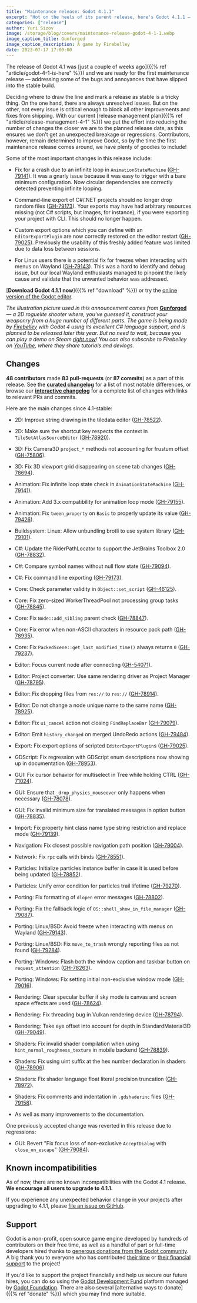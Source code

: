 ```yaml
---
title: "Maintenance release: Godot 4.1.1"
excerpt: "Hot on the heels of its parent release, here's Godot 4.1.1 — the first maintenance release of the 4.1 branch, with more stability and workflow improvements."
categories: ["release"]
author: Yuri Sizov
image: /storage/blog/covers/maintenance-release-godot-4-1-1.webp
image_caption_title: Gunforged
image_caption_description: A game by Firebelley
date: 2023-07-17 17:00:00
---
```


The release of Godot 4.1 was [just a couple of weeks ago]({{% ref "article/godot-4-1-is-here" %}}) and we are ready for the first maintenance release — addressing some of the bugs and annoyances that have slipped into the stable build.

Deciding where to draw the line and mark a release as stable is a tricky thing. On the one hand, there are always unresolved issues. But on the other, not every issue is critical enough to block all other improvements and fixes from shipping. With our current [release management plan]({{% ref "article/release-management-4-1" %}}) we put the effort into reducing the number of changes the closer we are to the planned release date, as this ensures we don't get an unexpected breakage or regressions. Contributors, however, remain determined to improve Godot, so by the time the first maintenance release comes around, we have plenty of goodies to include!

Some of the most important changes in this release include:

- Fix for a crash due to an infinite loop in `AnimationStateMachine` ([GH-79141](https://github.com/godotengine/godot/pull/79141)). It was a gnarly issue because it was easy to trigger with a bare minimum configuration. Now circular dependencies are correctly detected preventing infinite looping.

- Command-line export of C#/.NET projects should no longer drop random files ([GH-79173](https://github.com/godotengine/godot/pull/79173)). Your exports may have had arbitrary resources missing (not C# scripts, but images, for instance), if you were exporting your project with CLI. This should no longer happen.

- Custom export options which you can define with an `EditorExportPlugin` are now correctly restored on the editor restart ([GH-79025](https://github.com/godotengine/godot/pull/79025)). Previously the usability of this freshly added feature was limited due to data loss between sessions.

- For Linux users there is a potential fix for freezes when interacting with menus on Wayland ([GH-79143](https://github.com/godotengine/godot/pull/79143)). This was a hard to identify and debug issue, but our local Wayland enthusiasts managed to pinpoint the likely cause and validate that the unwanted behavior was addressed.

[**Download Godot 4.1.1 now**]({{% ref "download" %}}) or try the [online version of the Godot editor](https://editor.godotengine.org/4.1.1.stable/).

*The illustration picture used in this announcement comes from* [**Gunforged**](https://store.steampowered.com/app/2258480/Gunforged/) *— a 2D roguelite shooter where, you've guessed it, construct your weaponry from a huge number of different parts. The game is being made by [Firebelley](https://twitter.com/firebelley) with Godot 4 using its excellent C# language support, and is planned to be released later this year. But no need to wait, because you can play a demo on Steam [right now](https://store.steampowered.com/app/2258480/Gunforged/)! You can also subscribe to Firebelley on [YouTube](https://www.youtube.com/@FirebelleyGames), where they share tutorials and devlogs.*

## Changes

**48 contributors** made **83 pull-requests** (or **87 commits**) as a part of this release. See the [**curated changelog**](https://github.com/godotengine/godot/blob/4.1.1-stable/CHANGELOG.md) for a list of most notable differences, or browse our [**interactive changelog**](https://godotengine.github.io/godot-interactive-changelog/#4.1.1) for a complete list of changes with links to relevant PRs and commits.

Here are the main changes since 4.1-stable:

- 2D: Improve string drawing in the tiledata editor ([GH-78522](https://github.com/godotengine/godot/pull/78522)).
- 2D: Make sure the shortcut key respects the context in `TileSetAtlasSourceEditor` ([GH-78920](https://github.com/godotengine/godot/pull/78920)).
- 3D: Fix Camera3D `project_*` methods not accounting for frustum offset ([GH-75806](https://github.com/godotengine/godot/pull/75806)).
- 3D: Fix 3D viewport grid disappearing on scene tab changes ([GH-78694](https://github.com/godotengine/godot/pull/78694)).
- Animation: Fix infinite loop state check in `AnimationStateMachine` ([GH-79141](https://github.com/godotengine/godot/pull/79141)).
- Animation: Add 3.x compatibility for animation loop mode ([GH-79155](https://github.com/godotengine/godot/pull/79155)).
- Animation: Fix `tween_property` on `Basis` to properly update its value ([GH-79426](https://github.com/godotengine/godot/pull/79426)).
- Buildsystem: Linux: Allow unbundling brotli to use system library ([GH-79101](https://github.com/godotengine/godot/pull/79101)).
- C#: Update the RiderPathLocator to support the JetBrains Toolbox 2.0 ([GH-78832](https://github.com/godotengine/godot/pull/78832)).
- C#: Compare symbol names without null flow state ([GH-79094](https://github.com/godotengine/godot/pull/79094)).
- C#: Fix command line exporting ([GH-79173](https://github.com/godotengine/godot/pull/79173)).
- Core: Check parameter validity in `Object::set_script` ([GH-46125](https://github.com/godotengine/godot/pull/46125)).
- Core: Fix zero-sized WorkerThreadPool not processing group tasks ([GH-78845](https://github.com/godotengine/godot/pull/78845)).
- Core: Fix `Node::add_sibling` parent check ([GH-78847](https://github.com/godotengine/godot/pull/78847)).
- Core: Fix error when non-ASCII characters in resource pack path ([GH-78935](https://github.com/godotengine/godot/pull/78935)).
- Core: Fix `PackedScene::get_last_modified_time()` always returns `0` ([GH-79237](https://github.com/godotengine/godot/pull/79237)).
- Editor: Focus current node after connecting ([GH-54071](https://github.com/godotengine/godot/pull/54071)).
- Editor: Project converter: Use same rendering driver as Project Manager ([GH-78795](https://github.com/godotengine/godot/pull/78795)).
- Editor: Fix dropping files from `res://` to `res://` ([GH-78914](https://github.com/godotengine/godot/pull/78914)).
- Editor: Do not change a node unique name to the same name ([GH-78925](https://github.com/godotengine/godot/pull/78925)).
- Editor: Fix `ui_cancel` action not closing `FindReplaceBar` ([GH-79079](https://github.com/godotengine/godot/pull/79079)).
- Editor: Emit `history_changed` on merged UndoRedo actions ([GH-79484](https://github.com/godotengine/godot/pull/79484)).
- Export: Fix export options of scripted `EditorExportPlugin`s ([GH-79025](https://github.com/godotengine/godot/pull/79025)).
- GDScript: Fix regression with GDScript enum descriptions now showing up in documentation ([GH-78953](https://github.com/godotengine/godot/pull/78953)).
- GUI: Fix cursor behavior for multiselect in Tree while holding CTRL ([GH-71024](https://github.com/godotengine/godot/pull/71024)).
- GUI: Ensure that `_drop_physics_mouseover` only happens when necessary ([GH-78078](https://github.com/godotengine/godot/pull/78078)).
- GUI: Fix invalid minimum size for translated messages in option button ([GH-78835](https://github.com/godotengine/godot/pull/78835)).
- Import: Fix property hint class name type string restriction and replace mode ([GH-79139](https://github.com/godotengine/godot/pull/79139)).
- Navigation: Fix closest possible navigation path position ([GH-79004](https://github.com/godotengine/godot/pull/79004)).
- Network: Fix `rpc` calls with binds ([GH-78551](https://github.com/godotengine/godot/pull/78551)).
- Particles: Initialize particles instance buffer in case it is used before being updated ([GH-78852](https://github.com/godotengine/godot/pull/78852)).
- Particles: Unify error condition for particles trail lifetime ([GH-79270](https://github.com/godotengine/godot/pull/79270)).
- Porting: Fix formatting of `dlopen` error messages ([GH-78802](https://github.com/godotengine/godot/pull/78802)).
- Porting: Fix the fallback logic of `OS::shell_show_in_file_manager` ([GH-79087](https://github.com/godotengine/godot/pull/79087)).
- Porting: Linux/BSD: Avoid freeze when interacting with menus on Wayland ([GH-79143](https://github.com/godotengine/godot/pull/79143)).
- Porting: Linux/BSD: Fix `move_to_trash` wrongly reporting files as not found ([GH-79284](https://github.com/godotengine/godot/pull/79284)).
- Porting: Windows: Flash both the window caption and taskbar button on `request_attention` ([GH-78263](https://github.com/godotengine/godot/pull/78263)).
- Porting: Windows: Fix setting initial non-exclusive window mode ([GH-79016](https://github.com/godotengine/godot/pull/79016)).
- Rendering: Clear specular buffer if sky mode is canvas and screen space effects are used ([GH-78624](https://github.com/godotengine/godot/pull/78624)).
- Rendering: Fix threading bug in Vulkan rendering device ([GH-78794](https://github.com/godotengine/godot/pull/78794)).
- Rendering: Take eye offset into account for depth in StandardMaterial3D ([GH-79049](https://github.com/godotengine/godot/pull/79049)).
- Shaders: Fix invalid shader compilation when using `hint_normal_roughness_texture` in mobile backend ([GH-78839](https://github.com/godotengine/godot/pull/78839)).
- Shaders: Fix using uint suffix at the hex number declaration in shaders ([GH-78906](https://github.com/godotengine/godot/pull/78906)).
- Shaders: Fix shader language float literal precision truncation ([GH-78972](https://github.com/godotengine/godot/pull/78972)).
- Shaders: Fix comments and indentation in `.gdshaderinc` files ([GH-79158](https://github.com/godotengine/godot/pull/79158)).

- As well as many improvements to the documentation.

One previously accepted change was reverted in this release due to regressions:

- GUI: Revert "Fix focus loss of non-exclusive `AcceptDialog` with `close_on_escape`" ([GH-79084](https://github.com/godotengine/godot/pull/79084)).

## Known incompatibilities

As of now, there are no known incompatibilities with the Godot 4.1 release. **We encourage all users to upgrade to 4.1.1.**

If you experience any unexpected behavior change in your projects after upgrading to 4.1.1, please [file an issue on GitHub](https://github.com/godotengine/godot/issues).

## Support

Godot is a non-profit, open source game engine developed by hundreds of contributors on their free time, as well as a handful of part or full-time developers hired thanks to [generous donations from the Godot community](https://fund.godotengine.org/). A big thank you to everyone who has contributed [their time](https://github.com/godotengine/godot/blob/master/AUTHORS.md) or [their financial support](https://github.com/godotengine/godot/blob/master/DONORS.md) to the project!

If you'd like to support the project financially and help us secure our future hires, you can do so using the [Godot Development Fund](https://fund.godotengine.org/) platform managed by [Godot Foundation](https://godot.foundation/). There are also several [alternative ways to donate]({{% ref "donate" %}}) which you may find more suitable.
